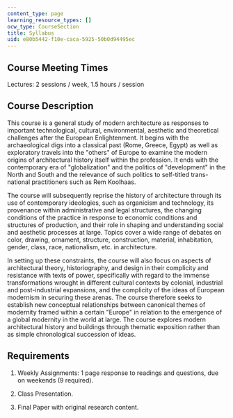 ```yaml
---
content_type: page
learning_resource_types: []
ocw_type: CourseSection
title: Syllabus
uid: e80b5442-f10e-caca-5925-50b0d94495ec
---
```


Course Meeting Times
--------------------

Lectures: 2 sessions / week, 1.5 hours / session

Course Description
------------------

This course is a general study of modern architecture as responses to important technological, cultural, environmental, aesthetic and theoretical challenges after the European Enlightenment. It begins with the archaeological digs into a classical past (Rome, Greece, Egypt) as well as exploratory travels into the "others" of Europe to examine the modern origins of architectural history itself within the profession. It ends with the contemporary era of "globalization" and the politics of "development" in the North and South and the relevance of such politics to self-titled trans-national practitioners such as Rem Koolhaas.

The course will subsequently reprise the history of architecture through its use of contemporary ideologies, such as organicism and technology, its provenance within administrative and legal structures, the changing conditions of the practice in response to economic conditions and structures of production, and their role in shaping and understanding social and aesthetic processes at large. Topics cover a wide range of debates on color, drawing, ornament, structure, construction, material, inhabitation, gender, class, race, nationalism, etc. in architecture.

In setting up these constraints, the course will also focus on aspects of architectural theory, historiography, and design in their complicity and resistance with texts of power, specifically with regard to the immense transformations wrought in different cultural contexts by colonial, industrial and post-industrial expansions, and the complicity of the ideas of European modernism in securing these arenas. The course therefore seeks to establish new conceptual relationships between canonical themes of modernity framed within a certain "Europe" in relation to the emergence of a global modernity in the world at large. The course explores modern architectural history and buildings through thematic exposition rather than as simple chronological succession of ideas.

Requirements
------------

1.  Weekly Assignments: 1 page response to readings and questions, due on weekends (9 required).  
      
    
2.  Class Presentation.  
      
    
3.  Final Paper with original research content.